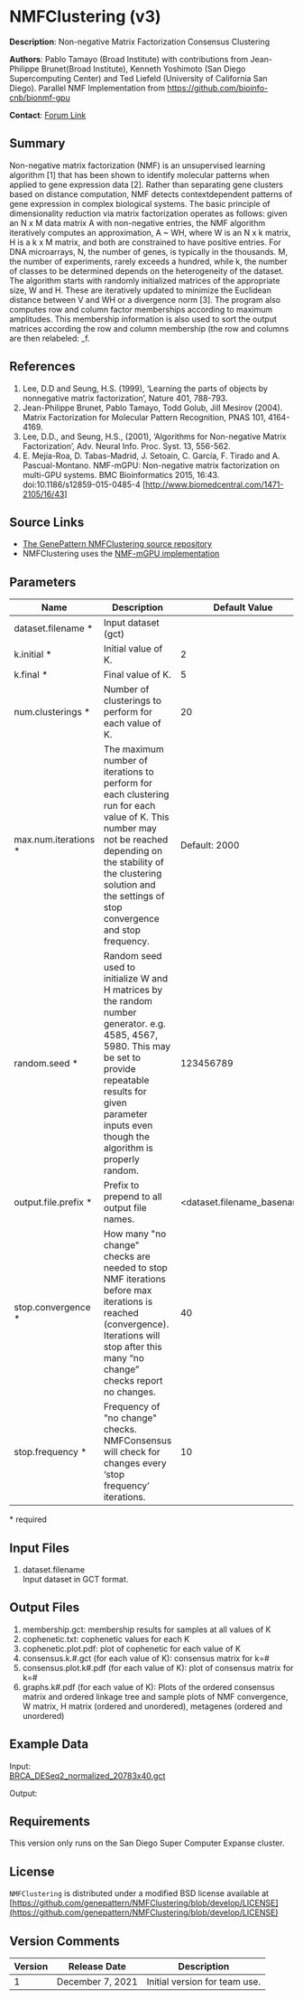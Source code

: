 # NMFClustering (v3)

**Description**: Non-negative Matrix Factorization Consensus Clustering


**Authors**: Pablo Tamayo (Broad Institute)  with
contributions from Jean-Philippe Brunet(Broad Institute), Kenneth Yoshimoto (San Diego Supercomputing Center) and Ted Liefeld (University of California San Diego). Parallel NMF Implementation from https://github.com/bioinfo-cnb/bionmf-gpu

**Contact**: [Forum Link](https://groups.google.com/forum/?utm_medium=email&utm_source=footer#!forum/genepattern-help)


## Summary

Non-negative matrix factorization (NMF) is an unsupervised learning algorithm [1]
that has been shown to identify molecular patterns when applied to gene expression data [2].
Rather than separating gene clusters based on distance computation, NMF detects contextdependent patterns of gene expression in complex biological systems.
The basic principle of dimensionality reduction via matrix factorization operates as follows:
given an N x M data matrix A with non-negative entries, the NMF algorithm iteratively
computes an approximation, A ~ WH, where W is an N x k matrix, H is a k x M matrix, and
both are constrained to have positive entries. For DNA microarrays, N, the number of genes,
is typically in the thousands. M, the number of experiments, rarely exceeds a hundred, while
k, the number of classes to be determined depends on the heterogeneity of the dataset. The
algorithm starts with randomly initialized matrices of the appropriate size, W and H. These are
iteratively updated to minimize the Euclidean distance between V and WH or a divergence
norm [3]. The program also computes row and column factor memberships according to
maximum amplitudes. This membership information is also used to sort the output matrices
according the row and column membership (the row and columns are then relabeled:
<name>_f<NMF factor>.


<!-- appropriate papers should be cited here -->
## References
1. Lee, D.D and Seung, H.S. (1999), ‘Learning the parts of objects by nonnegative matrix factorization’, Nature 401, 788-793.
2. Jean-Philippe Brunet, Pablo Tamayo, Todd Golub, Jill Mesirov (2004). Matrix
Factorization for Molecular Pattern Recognition, PNAS 101, 4164-4169.
3. Lee, D.D., and Seung, H.S., (2001), ‘Algorithms for Non-negative Matrix
Factorization’, Adv. Neural Info. Proc. Syst. 13, 556-562.
4. E. Mejía-Roa, D. Tabas-Madrid, J. Setoain, C. García, F. Tirado and A. Pascual-Montano. NMF-mGPU: Non-negative matrix factorization on multi-GPU systems. BMC Bioinformatics 2015, 16:43. doi:10.1186/s12859-015-0485-4 [http://www.biomedcentral.com/1471-2105/16/43]


## Source Links
* [The GenePattern NMFClustering source repository](https://github.com/genepattern/NMFClustering)
* NMFClustering uses the [NMF-mGPU implementation](https://github.com/bioinfo-cnb/bionmf-gpu)

## Parameters

| Name | Description <!--short description--> | Default Value |
---------|--------------|----------------
| dataset.filename * | Input dataset (gct) | |
| k.initial * |Initial value of K. | 2 |
| k.final * | Final value of K. |  5  |
| num.clusterings * | Number of clusterings to perform for each value of K. | 20 |
| max.num.iterations * | The maximum number of iterations to perform for each clustering run for each value of K. This number may not be reached depending on the stability of the clustering solution and the settings of stop convergence and stop frequency. | Default: 2000 |
| random.seed * | Random seed used to initialize W and H matrices by the random number generator. e.g. 4585, 4567, 5980. This may be set to provide repeatable results for given parameter inputs even though the algorithm is properly random. |  123456789 |
| output.file.prefix * | Prefix to prepend to all output file names. | <dataset.filename_basename   |
| stop.convergence * | How many "no change" checks are needed to stop NMF iterations before max iterations is reached (convergence). Iterations will stop after this many “no change” checks report no changes. | 40 |
| stop.frequency * | Frequency of "no change" checks. NMFConsensus will check for changes every ‘stop frequency’ iterations. | 10 |

\*  required

## Input Files
1. dataset.filename  
   Input dataset in GCT format.
    
## Output Files

1. membership.gct: membership results for samples at all values of K
2. cophenetic.txt: cophenetic values for each K
3. cophenetic.plot.pdf: plot of cophenetic for each value of K
4. consensus.k.#.gct (for each value of K): consensus matrix for k=#
5. consensus.plot.k#.pdf (for each value of K): plot of consensus matrix for k=#
6. graphs.k#.pdf (for each value of K): Plots of the ordered consensus matrix and ordered
linkage tree and sample plots of NMF convergence, W matrix, H matrix (ordered and
unordered), metagenes (ordered and unordered) 


## Example Data

Input:  
[BRCA_DESeq2_normalized_20783x40.gct](https://github.com/genepattern/NMFClustering/blob/develop/data/BRCA_DESeq2_normalized_20783x40.gct)

Output:  


## Requirements

This version only runs on the San Diego Super Computer Expanse cluster.


## License

`NMFClustering` is distributed under a modified BSD license available at [https://github.com/genepattern/NMFClustering/blob/develop/LICENSE](https://github.com/genepattern/NMFClustering/blob/develop/LICENSE)

## Version Comments

| Version | Release Date | Description                                 |
----------|--------------|---------------------------------------------|
| 1 | December 7, 2021 | Initial version for team use. |
